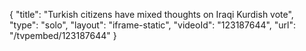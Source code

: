 {
    "title": "Turkish citizens have mixed thoughts on Iraqi Kurdish vote",
    "type": "solo",
    "layout": "iframe-static",
    "videoId": "123187644",
    "url": "\/tvpembed\/123187644"
}
